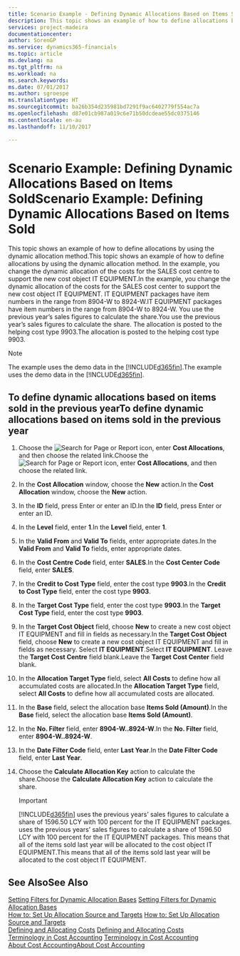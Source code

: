 ```yaml
---
title: Scenario Example - Defining Dynamic Allocations Based on Items Sold | Microsoft Docs
description: This topic shows an example of how to define allocations by using the dynamic allocation method.
services: project-madeira
documentationcenter: 
author: SorenGP
ms.service: dynamics365-financials
ms.topic: article
ms.devlang: na
ms.tgt_pltfrm: na
ms.workload: na
ms.search.keywords: 
ms.date: 07/01/2017
ms.author: sgroespe
ms.translationtype: HT
ms.sourcegitcommit: ba26b354d235981bd7291f9ac6402779f554ac7a
ms.openlocfilehash: d87e01cb987a019c6e71b50dcdeae55dc0375146
ms.contentlocale: en-au
ms.lasthandoff: 11/10/2017

---
```

# <a name="scenario-example-defining-dynamic-allocations-based-on-items-sold"></a><span data-ttu-id="c7824-103">Scenario Example: Defining Dynamic Allocations Based on Items Sold</span><span class="sxs-lookup"><span data-stu-id="c7824-103">Scenario Example: Defining Dynamic Allocations Based on Items Sold</span></span>
<span data-ttu-id="c7824-104">This topic shows an example of how to define allocations by using the dynamic allocation method.</span><span class="sxs-lookup"><span data-stu-id="c7824-104">This topic shows an example of how to define allocations by using the dynamic allocation method.</span></span> <span data-ttu-id="c7824-105">In the example, you change the dynamic allocation of the costs for the SALES cost centre to support the new cost object IT EQUIPMENT.</span><span class="sxs-lookup"><span data-stu-id="c7824-105">In the example, you change the dynamic allocation of the costs for the SALES cost center to support the new cost object IT EQUIPMENT.</span></span> <span data-ttu-id="c7824-106">IT EQUIPMENT packages have item numbers in the range from 8904-W to 8924-W.</span><span class="sxs-lookup"><span data-stu-id="c7824-106">IT EQUIPMENT packages have item numbers in the range from 8904-W to 8924-W.</span></span> <span data-ttu-id="c7824-107">You use the previous year’s sales figures to calculate the share.</span><span class="sxs-lookup"><span data-stu-id="c7824-107">You use the previous year’s sales figures to calculate the share.</span></span> <span data-ttu-id="c7824-108">The allocation is posted to the helping cost type 9903.</span><span class="sxs-lookup"><span data-stu-id="c7824-108">The allocation is posted to the helping cost type 9903.</span></span>  

> [!NOTE]  
>  <span data-ttu-id="c7824-109">The example uses the demo data in the [!INCLUDE[d365fin](includes/d365fin_md.md)].</span><span class="sxs-lookup"><span data-stu-id="c7824-109">The example uses the demo data in the [!INCLUDE[d365fin](includes/d365fin_md.md)].</span></span>  

## <a name="to-define-dynamic-allocations-based-on-items-sold-in-the-previous-year"></a><span data-ttu-id="c7824-110">To define dynamic allocations based on items sold in the previous year</span><span class="sxs-lookup"><span data-stu-id="c7824-110">To define dynamic allocations based on items sold in the previous year</span></span>  

1.  <span data-ttu-id="c7824-111">Choose the ![Search for Page or Report](media/ui-search/search_small.png "Search for Page or Report icon") icon, enter **Cost Allocations**, and then choose the related link.</span><span class="sxs-lookup"><span data-stu-id="c7824-111">Choose the ![Search for Page or Report](media/ui-search/search_small.png "Search for Page or Report icon") icon, enter **Cost Allocations**, and then choose the related link.</span></span>  
2.  <span data-ttu-id="c7824-112">In the **Cost Allocation** window, choose the **New** action.</span><span class="sxs-lookup"><span data-stu-id="c7824-112">In the **Cost Allocation** window, choose the **New** action.</span></span>  
3.  <span data-ttu-id="c7824-113">In the **ID** field, press Enter or enter an ID.</span><span class="sxs-lookup"><span data-stu-id="c7824-113">In the **ID** field, press Enter or enter an ID.</span></span>  
4.  <span data-ttu-id="c7824-114">In the **Level** field, enter **1**.</span><span class="sxs-lookup"><span data-stu-id="c7824-114">In the **Level** field, enter **1**.</span></span>  
5.  <span data-ttu-id="c7824-115">In the **Valid From** and **Valid To** fields, enter appropriate dates.</span><span class="sxs-lookup"><span data-stu-id="c7824-115">In the **Valid From** and **Valid To** fields, enter appropriate dates.</span></span>  
6.  <span data-ttu-id="c7824-116">In the **Cost Centre Code** field, enter **SALES**.</span><span class="sxs-lookup"><span data-stu-id="c7824-116">In the **Cost Center Code** field, enter **SALES**.</span></span>  
7.  <span data-ttu-id="c7824-117">In the **Credit to Cost Type** field, enter the cost type **9903**.</span><span class="sxs-lookup"><span data-stu-id="c7824-117">In the **Credit to Cost Type** field, enter the cost type **9903**.</span></span>  
8.  <span data-ttu-id="c7824-118">In the **Target Cost Type** field, enter the cost type **9903**.</span><span class="sxs-lookup"><span data-stu-id="c7824-118">In the **Target Cost Type** field, enter the cost type **9903**.</span></span>  
9. <span data-ttu-id="c7824-119">In the **Target Cost Object** field, choose **New** to create a new cost object IT EQUIPMENT and fill in fields as necessary.</span><span class="sxs-lookup"><span data-stu-id="c7824-119">In the **Target Cost Object** field, choose **New** to create a new cost object IT EQUIPMENT and fill in fields as necessary.</span></span> <span data-ttu-id="c7824-120">Select **IT EQUIPMENT**.</span><span class="sxs-lookup"><span data-stu-id="c7824-120">Select **IT EQUIPMENT**.</span></span> <span data-ttu-id="c7824-121">Leave the **Target Cost Centre** field blank.</span><span class="sxs-lookup"><span data-stu-id="c7824-121">Leave the **Target Cost Center** field blank.</span></span>  
10. <span data-ttu-id="c7824-122">In the **Allocation Target Type** field, select **All Costs** to define how all accumulated costs are allocated.</span><span class="sxs-lookup"><span data-stu-id="c7824-122">In the **Allocation Target Type** field, select **All Costs** to define how all accumulated costs are allocated.</span></span>  
11. <span data-ttu-id="c7824-123">In the **Base** field, select the allocation base **Items Sold (Amount)**.</span><span class="sxs-lookup"><span data-stu-id="c7824-123">In the **Base** field, select the allocation base **Items Sold (Amount)**.</span></span>  
12. <span data-ttu-id="c7824-124">In the **No. Filter** field, enter **8904-W..8924-W**.</span><span class="sxs-lookup"><span data-stu-id="c7824-124">In the **No. Filter** field, enter **8904-W..8924-W**.</span></span>  
13. <span data-ttu-id="c7824-125">In the **Date Filter Code** field, enter **Last Year**.</span><span class="sxs-lookup"><span data-stu-id="c7824-125">In the **Date Filter Code** field, enter **Last Year**.</span></span>  
14. <span data-ttu-id="c7824-126">Choose the **Calculate Allocation Key** action to calculate the share.</span><span class="sxs-lookup"><span data-stu-id="c7824-126">Choose the **Calculate Allocation Key** action to calculate the share.</span></span>  

    > [!IMPORTANT]  
    >  [!INCLUDE[d365fin](includes/d365fin_md.md)]<span data-ttu-id="c7824-127"> uses the previous years’ sales figures to calculate a share of 1596.50 LCY with 100 percent for the IT EQUIPMENT packages.</span><span class="sxs-lookup"><span data-stu-id="c7824-127"> uses the previous years’ sales figures to calculate a share of 1596.50 LCY with 100 percent for the IT EQUIPMENT packages.</span></span> <span data-ttu-id="c7824-128">This means that all of the items sold last year will be allocated to the cost object IT EQUIPMENT.</span><span class="sxs-lookup"><span data-stu-id="c7824-128">This means that all of the items sold last year will be allocated to the cost object IT EQUIPMENT.</span></span>  

## <a name="see-also"></a><span data-ttu-id="c7824-129">See Also</span><span class="sxs-lookup"><span data-stu-id="c7824-129">See Also</span></span>  
 <span data-ttu-id="c7824-130">[Setting Filters for Dynamic Allocation Bases](finance-setting-filters-for-dynamic-allocation-bases.md) </span><span class="sxs-lookup"><span data-stu-id="c7824-130">[Setting Filters for Dynamic Allocation Bases](finance-setting-filters-for-dynamic-allocation-bases.md) </span></span>  
 <span data-ttu-id="c7824-131">[How to: Set Up Allocation Source and Targets](finance-how-to-set-up-allocation-source-and-targets.md) </span><span class="sxs-lookup"><span data-stu-id="c7824-131">[How to: Set Up Allocation Source and Targets](finance-how-to-set-up-allocation-source-and-targets.md) </span></span>  
 <span data-ttu-id="c7824-132">[Defining and Allocating Costs](finance-define-and-allocate-costs.md) </span><span class="sxs-lookup"><span data-stu-id="c7824-132">[Defining and Allocating Costs](finance-define-and-allocate-costs.md) </span></span>  
 <span data-ttu-id="c7824-133">[Terminology in Cost Accounting](finance-terminology-in-cost-accounting.md) </span><span class="sxs-lookup"><span data-stu-id="c7824-133">[Terminology in Cost Accounting](finance-terminology-in-cost-accounting.md) </span></span>  
 [<span data-ttu-id="c7824-134">About Cost Accounting</span><span class="sxs-lookup"><span data-stu-id="c7824-134">About Cost Accounting</span></span>](finance-about-cost-accounting.md)

